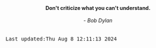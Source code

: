
<div align="center"><b><span>Don't criticize what you can't understand. </span></b><br><br><i> - Bob Dylan</i></div>
<br><br><kbd>Last updated:Thu Aug  8 12:11:13 2024</kbd>